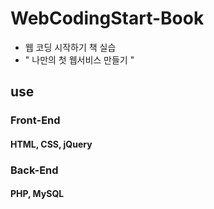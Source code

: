 # WebCodingStart-Book

- 웹 코딩 시작하기 책 실습
- " 나만의 첫 웹서비스 만들기 "

## use

### Front-End

#### HTML, CSS, jQuery

### Back-End

#### PHP, MySQL
